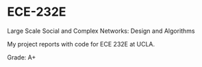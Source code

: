 # ECE-232E
 Large Scale Social and Complex Networks: Design and Algorithms
 
 My project reports with code for ECE 232E at UCLA.

Grade: A+
